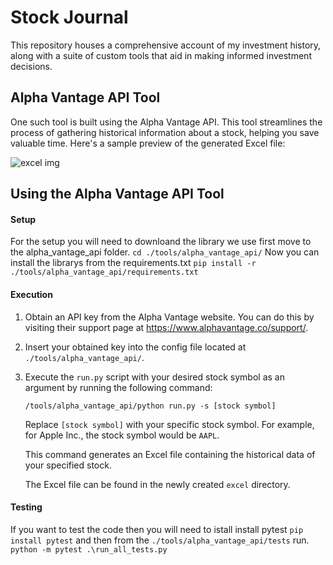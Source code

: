 # Stock Journal

This repository houses a comprehensive account of my investment history, along with a suite of custom tools that aid in making informed investment decisions.

## Alpha Vantage API Tool

One such tool is built using the Alpha Vantage API. This tool streamlines the process of gathering historical information about a stock, helping you save valuable time.
Here's a sample preview of the generated Excel file:

![excel img](https://github.com/IdanRahamimov/stock_journal/blob/main/screenshots/apple_analysis.png)

## Using the Alpha Vantage API Tool

#### Setup
For the setup you will need to downloand the library we use first move to the alpha_vantage_api folder.
    ```
    cd ./tools/alpha_vantage_api/
    ```
Now you can install the librarys from the requirements.txt
    ```
    pip install -r ./tools/alpha_vantage_api/requirements.txt
    ```

#### Execution 
1. Obtain an API key from the Alpha Vantage website. You can do this by visiting their support page at https://www.alphavantage.co/support/.
2. Insert your obtained key into the config file located at `./tools/alpha_vantage_api/`.
3. Execute the `run.py` script with your desired stock symbol as an argument by running the following command:

    ```
    /tools/alpha_vantage_api/python run.py -s [stock symbol]
    ```

    Replace `[stock symbol]` with your specific stock symbol. For example, for Apple Inc., the stock symbol would be `AAPL`.

    This command generates an Excel file containing the historical data of your specified stock.

    The Excel file can be found in the newly created `excel` directory.
   
#### Testing
If you want to test the code then you will need to istall install pytest
    ```
    pip install pytest
    ```
and then from the `./tools/alpha_vantage_api/tests` run.
    ```
    python -m pytest .\run_all_tests.py
    ```
